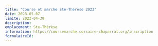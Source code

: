 ```yaml
---
title: "Course et marche Ste-Thérèse 2023"
date: 2023-05-07
limite: 2023-04-30
description:
emplacement: Ste-Thérèse
information: https://coursemarche.corsaire-chaparral.org/inscription
formulaireId: 
---
```

